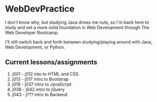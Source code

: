 # WebDevPractice
I don't know why, but studying Java drives me nuts, so I'm back here to 
study and set a more solid foundation in Web Development through The 
Web Developer Bootcamp. 

I'll still switch back and forth between studying/playing around with Java, Web Development, or Python.

## Current lessons/assignments
1. j001 - j012 into to HTML and CSS
2. j013 - j017 intro to Bootstrap
3. j018 - j037 intro to JavaScript
4. j038 - j042 intro to jQuery
5. j043 - j??? intro to Backend